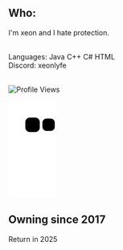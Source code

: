 ## Who:
I'm xeon and I hate protection.

<br />Languages: Java C++ C# HTML
<br />Discord: xeonlyfe

<br />![Profile Views](https://komarev.com/ghpvc/?username=xeonlyfe)

<p align="center">

![github contribution grid snake animation](https://raw.githubusercontent.com/XeonLyfe/XeonLyfe/output/github-contribution-grid-snake.svg)

<h2>Owning since 2017</h2>
<p>Return in 2025</p>


